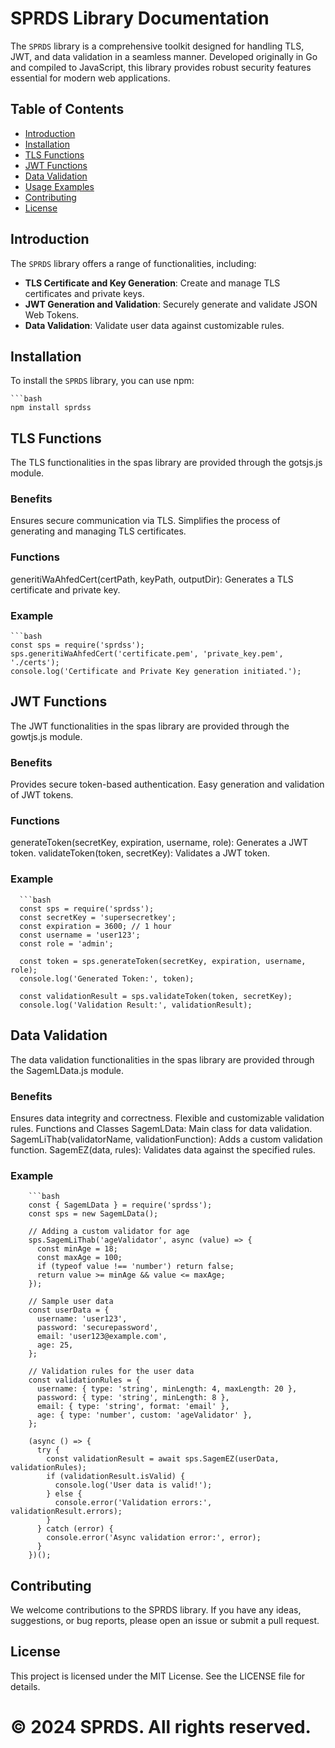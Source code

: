 # SPRDS Library Documentation

The `SPRDS` library is a comprehensive toolkit designed for handling TLS, JWT, and data validation in a seamless manner. Developed originally in Go and compiled to JavaScript, this library provides robust security features essential for modern web applications.

## Table of Contents

- [Introduction](#introduction)
- [Installation](#installation)
- [TLS Functions](#tls-functions)
- [JWT Functions](#jwt-functions)
- [Data Validation](#data-validation)
- [Usage Examples](#usage-examples)
- [Contributing](#contributing)
- [License](#license)

## Introduction

The `SPRDS` library offers a range of functionalities, including:

- **TLS Certificate and Key Generation**: Create and manage TLS certificates and private keys.
- **JWT Generation and Validation**: Securely generate and validate JSON Web Tokens.
- **Data Validation**: Validate user data against customizable rules.

## Installation

To install the `SPRDS` library, you can use npm:

    ```bash
    npm install sprdss


## TLS Functions

The TLS functionalities in the spas library are provided through the gotsjs.js module.

### Benefits
Ensures secure communication via TLS.
Simplifies the process of generating and managing TLS certificates.

### Functions
generitiWaAhfedCert(certPath, keyPath, outputDir): Generates a TLS certificate and private key.

### Example
    ```bash
    const sps = require('sprdss');
    sps.generitiWaAhfedCert('certificate.pem', 'private_key.pem', './certs');
    console.log('Certificate and Private Key generation initiated.');


## JWT Functions

The JWT functionalities in the spas library are provided through the gowtjs.js module.

### Benefits
Provides secure token-based authentication.
Easy generation and validation of JWT tokens.

### Functions
generateToken(secretKey, expiration, username, role): Generates a JWT token.
validateToken(token, secretKey): Validates a JWT token.

### Example
      ```bash
      const sps = require('sprdss');
      const secretKey = 'supersecretkey';
      const expiration = 3600; // 1 hour
      const username = 'user123';
      const role = 'admin';
      
      const token = sps.generateToken(secretKey, expiration, username, role);
      console.log('Generated Token:', token);
      
      const validationResult = sps.validateToken(token, secretKey);
      console.log('Validation Result:', validationResult);

## Data Validation
The data validation functionalities in the spas library are provided through the SagemLData.js module.

### Benefits
Ensures data integrity and correctness.
Flexible and customizable validation rules.
Functions and Classes
SagemLData: Main class for data validation.
SagemLiThab(validatorName, validationFunction): Adds a custom validation function.
SagemEZ(data, rules): Validates data against the specified rules.

### Example
        ```bash
        const { SagemLData } = require('sprdss');
        const sps = new SagemLData();
        
        // Adding a custom validator for age
        sps.SagemLiThab('ageValidator', async (value) => {
          const minAge = 18;
          const maxAge = 100;
          if (typeof value !== 'number') return false;
          return value >= minAge && value <= maxAge;
        });
        
        // Sample user data
        const userData = {
          username: 'user123',
          password: 'securepassword',
          email: 'user123@example.com',
          age: 25,
        };
        
        // Validation rules for the user data
        const validationRules = {
          username: { type: 'string', minLength: 4, maxLength: 20 },
          password: { type: 'string', minLength: 8 },
          email: { type: 'string', format: 'email' },
          age: { type: 'number', custom: 'ageValidator' },
        };
        
        (async () => {
          try {
            const validationResult = await sps.SagemEZ(userData, validationRules);
            if (validationResult.isValid) {
              console.log('User data is valid!');
            } else {
              console.error('Validation errors:', validationResult.errors);
            }
          } catch (error) {
            console.error('Async validation error:', error);
          }
        })();
## Contributing
We welcome contributions to the SPRDS library. If you have any ideas, suggestions, or bug reports, please open an issue or submit a pull request.

## License
This project is licensed under the MIT License. See the LICENSE file for details.

# © 2024 SPRDS. All rights reserved.
